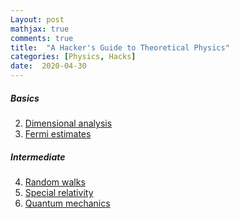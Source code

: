 ```yaml
---
Layout: post
mathjax: true
comments: true
title:  "A Hacker's Guide to Theoretical Physics"
categories: [Physics, Hacks]
date:  2020-04-30
---
```


##### Basics


2. <a href="#sec-2">Dimensional analysis</a>
3. <a href="#sec-3">Fermi estimates</a>

##### Intermediate

4. <a href="#sec-4">Random walks</a>
5. <a href="#sec-5">Special relativity</a>
6. <a href="#sec-6">Quantum mechanics</a>
